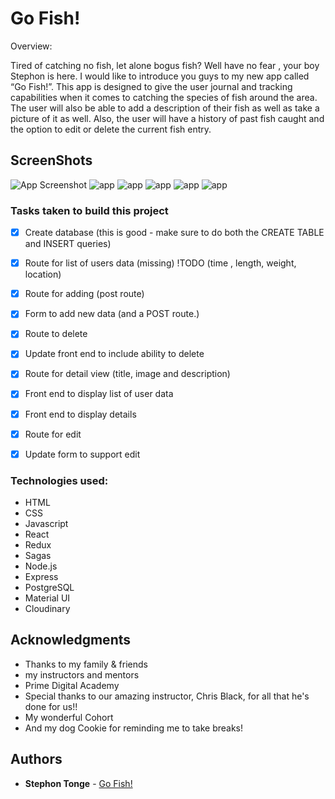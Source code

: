 # Go Fish!

Overview:

Tired of catching no fish, let alone bogus fish? Well have no fear , your boy Stephon is here. I would like to introduce you guys to my new app called “Go Fish!”. This app is designed to give the user journal and tracking capabilities when it comes to catching the species of fish around the area. The user will also be able to add a description of their fish as well as take a picture of it as well. Also, the user will have a history of past fish caught and the option to edit or delete the current fish entry.

## ScreenShots


![App Screenshot](https://github.com/Smil3z/Go-Fish/blob/main/screenshots/Screenshot%202024-01-24%20at%201.10.15%E2%80%AFPM.png?raw=true)
![app](https://github.com/Smil3z/Go-Fish/blob/main/screenshots/Screenshot%202024-01-24%20at%201.10.32%E2%80%AFPM.png?raw=true)
![app](https://github.com/Smil3z/Go-Fish/blob/main/screenshots/Screenshot%202024-01-24%20at%201.10.51%E2%80%AFPM.png?raw=true)
![app](https://github.com/Smil3z/Go-Fish/blob/main/screenshots/Screenshot%202024-01-24%20at%201.11.19%E2%80%AFPM.png?raw=true)
![app](https://github.com/Smil3z/Go-Fish/blob/main/screenshots/Screenshot%202024-01-24%20at%201.11.19%E2%80%AFPM.png?raw=true)
![app](https://github.com/Smil3z/Go-Fish/blob/main/screenshots/Screenshot%202024-01-24%20at%201.11.47%E2%80%AFPM.png?raw=true)

### Tasks taken to build this project

- [x] Create database (this is good - make sure to do both the CREATE TABLE and INSERT queries)
- [x] Route for list of users data (missing) !TODO (time , length, weight, location)
- [x] Route for adding (post route)
- [x] Form to add new data (and a POST route.)
- [x] Route to delete
- [x] Update front end to include ability to delete
- [x] Route for detail view (title, image and description)
- [x] Front end to display list of user data
- [x] Front end to display details
- [x] Route for edit
- [x] Update form to support edit


### Technologies used:

* HTML
* CSS
* Javascript
* React
* Redux
* Sagas
* Node.js
* Express
* PostgreSQL
* Material UI
* Cloudinary

## Acknowledgments

* Thanks to my family & friends
* my instructors and mentors
* Prime Digital Academy
* Special thanks to our amazing instructor, Chris Black, for all that he's done for us!!
* My wonderful Cohort
* And my dog Cookie for reminding me to take breaks!

## Authors

* **Stephon Tonge** - [Go Fish!](https://github.com/Smil3z/Go-Fish)
